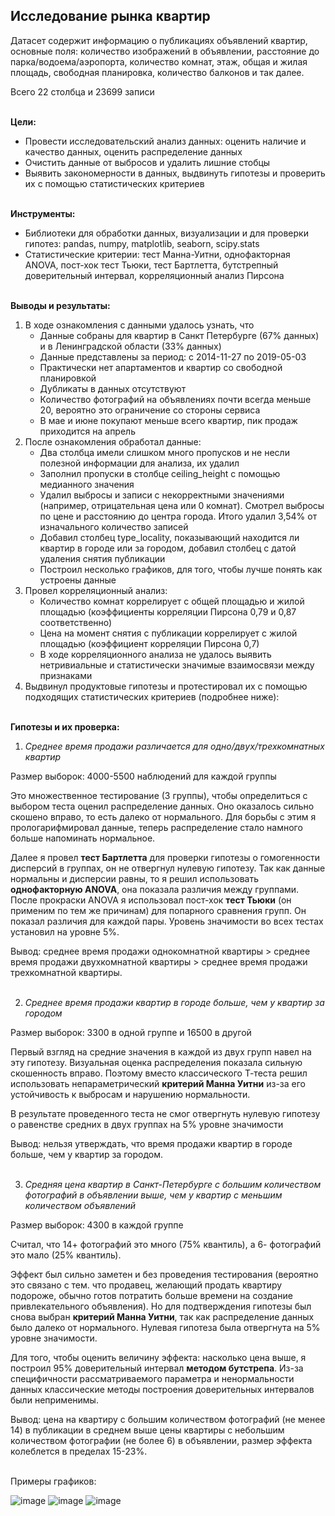 ## Исследование рынка квартир
Датасет содержит информацию о публикациях объявлений квартир, основные поля: количество изображений в объявлении, расстояние до парка/водоема/аэропорта, количество комнат, этаж, общая и жилая площадь, свободная планировка, количество балконов и так далее.

Всего 22 столбца и 23699 записи
<br><br>

**Цели:**
- Провести исследовательский анализ данных: оценить наличие и качество данных, оценить распределение данных
- Очистить данные от выбросов и удалить лишние стобцы
- Выявить закономерности в данных, выдвинуть гипотезы и проверить их с помощью статистических критериев
<br><br>

**Инструменты:**
- Библиотеки для обработки данных, визуализации и для проверки гипотез: pandas, numpy, matplotlib, seaborn, scipy.stats
- Статистические критерии: тест Манна-Уитни, однофакторная ANOVA, пост-хок тест Тьюки, тест Бартлетта, бутстрепный доверительный интервал, корреляционный анализ Пирсона
<br><br>

**Выводы и результаты:**
1) В ходе ознакомления с данными удалось узнать, что
   - Данные собраны для квартир в Санкт Петербурге (67% данных) и в Ленинградской области (33% данных)
   - Данные представлены за период: с 2014-11-27 по 2019-05-03
   - Практически нет апартаментов и квартир со свободной планировкой
   - Дубликаты в данных отсутствуют
   - Количество фотографий на объявлениях почти всегда меньше 20, вероятно это ограничение со стороны сервиса
   - В мае и июне покупают меньше всего квартир, пик продаж приходится на апрель
2) После ознакомления обработал данные:
   - Два столбца имели слишком много пропусков и не несли полезной информации для анализа, их удалил
   - Заполнил пропуски в столбце ceiling_height с помощью медианного значения
   - Удалил выбросы и записи с некорректными значениями (например, отрицательная цена или 0 комнат). Смотрел выбросы по цене и расстоянию до центра города. Итого удалил 3,54% от изначального количество записей
   - Добавил столбец type_locality, показывающий находится ли квартир в городе или за городом, добавил столбец с датой удаления снятия публикации
   - Построил несколько графиков, для того, чтобы лучше понять как устроены данные
3) Провел корреляционный анализ:
   - Количество комнат коррелирует с общей площадью и жилой площадью (коэффициенты корреляции Пирсона 0,79 и 0,87 соответственно)
   - Цена на момент снятия с публикации коррелирует с жилой площадью (коэффициент корреляции Пирсона 0,7)
   - В ходе корреляционного анализа не удалось выявить нетривиальные и статистически значимые взаимосвязи между признаками
4) Выдвинул продуктовые гипотезы и протестировал их с помощью подходящих статистических критериев (подробнее ниже):
<br><br>

**Гипотезы и их проверка:**
1) *Среднее время продажи различается для одно/двух/трехкомнатных квартир*

Размер выборок: 4000-5500 наблюдений для каждой группы

   Это множественное тестирование (3 группы), чтобы определиться с выбором теста оценил распределение данных. Оно оказалось сильно скошено вправо, то есть далеко от нормального. Для борьбы с этим я прологарифмировал данные, теперь распределение стало намного больше напоминать нормальное.

   Далее я провел **тест Бартлетта** для проверки гипотезы о гомогенности дисперсий в группах, он не отвергнул нулевую гипотезу. Так как данные нормальны и дисперсии равны, то я решил использовать **однофакторную ANOVA**, она показала различия между группами. После прокраски ANOVA я использовал пост-хок **тест Тьюки** (он применим по тем же причинам) для попарного сравнения групп. Он показал различия для каждой пары. Уровень значимости во всех тестах установил на уровне 5%.

   Вывод: среднее время продажи однокомнатной квартиры > среднее время продажи двухкомнатной квартиры > среднее время продажи трехкомнатной квартиры.
   <br><br>

2) *Среднее время продажи квартир в городе больше, чем у квартир за городом*

Размер выборок: 3300 в одной группе и 16500 в другой
   
   Первый взгляд на средние значения в каждой из двух групп навел на эту гипотезу. Визуальная оценка распределения показала сильную скошенность вправо. Поэтому вместо классического Т-теста решил использовать непараметрический **критерий Манна Уитни** из-за его устойчивость к выбросам и нарушению нормальности.

   В результате проведенного теста не смог отвергнуть нулевую гипотезу о равенстве средних в двух группах на 5% уровне значимости

   Вывод: нельзя утверждать, что время продажи квартир в городе больше, чем у квартир за городом.
<br><br>

3) *Средняя цена квартир в Санкт-Петербурге с большим количеством фотографий в объявлении выше, чем у квартир с меньшим количеством объявлений*

Размер выборок: 4300 в каждой группе

Считал, что 14+ фотографий это много (75% квантиль), а 6- фотографий это мало (25% квантиль).

   Эффект был сильно заметен и без проведения тестирования (вероятно это связано с тем. что продавец, желающий продать квартиру подороже, обычно готов потратить больше времени на создание привлекательного объявления). Но для подтверждения гипотезы был снова выбран **критерий Манна Уитни**, так как распределение данных было далеко от нормального. Нулевая гипотеза была отвергнута на 5% уровне значимости.

   Для того, чтобы оценить величину эффекта: насколько цена выше, я построил 95% доверительный интервал **методом бутстрепа**. Из-за специфичности рассматриваемого параметра и ненормальности данных классические методы построения доверительных интервалов были неприменимы. 

   Вывод: цена на квартиру с большим количеством фотографий (не менее 14) в публикации в среднем выше цены квартиры с небольшим количеством фотографии (не более 6) в объявлении, размер эффекта колеблется в пределах 15-23%.
<br><br>

Примеры графиков:

![image](https://github.com/user-attachments/assets/26ccbd6b-eb5e-4e47-a924-6cf77b01a58d)
![image](https://github.com/user-attachments/assets/9704e7db-8707-43a6-a29d-2a667c1e20fd)
![image](https://github.com/user-attachments/assets/5c28cafc-fbdb-48b2-bcf7-b6d068208f81)

